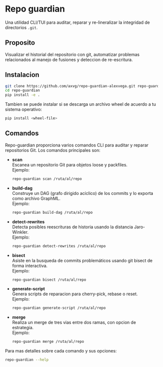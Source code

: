 # Repo guardian

Una utilidad CLI/TUI para auditar, reparar y re-lineralizar la integridad de directorios `.git`.

## Proposito

Visualizar el historial del repositorio con git, automatizar problemas relacionados al manejo de fusiones y deteccion de re-escritura.


## Instalacion

```bash
git clone https://github.com/axvg/repo-guardian-alexvega.git repo-guardian
cd repo-guardian
pip install -e .
```
Tambien se puede instalar si se descarga un archivo wheel de acuerdo a tu sistema operativo:

```bash
pip install <wheel-file>
```

## Comandos

Repo-guardian proporciona varios comandos CLI para auditar y reparar repositorios Git. Los comandos principales son:

- **scan**  
  Escanea un repositorio Git para objetos loose y packfiles.  
  Ejemplo:
  ```bash
  repo-guardian scan /ruta/al/repo
  ```

- **build-dag**  
  Construye un DAG (grafo dirigido acíclico) de los commits y lo exporta como archivo GraphML.  
  Ejemplo:
  ```bash
  repo-guardian build-dag /ruta/al/repo
  ```

- **detect-rewrites**  
  Detecta posibles reescrituras de historia usando la distancia Jaro-Winkler.  
  Ejemplo:
  ```bash
  repo-guardian detect-rewrites /ruta/al/repo
  ```

- **bisect**  
  Asiste en la busqueda de commits problemáticos usando git bisect de forma interactiva.  
  Ejemplo:
  ```bash
  repo-guardian bisect /ruta/al/repo
  ```

- **generate-script**  
  Genera scripts de reparacion para cherry-pick, rebase o reset.  
  Ejemplo:
  ```bash
  repo-guardian generate-script /ruta/al/repo
  ```

- **merge**  
  Realiza un merge de tres vias entre dos ramas, con opcion de estrategia.  
  Ejemplo:
  ```bash
  repo-guardian merge /ruta/al/repo
  ```

Para mas detalles sobre cada comando y sus opciones:
```bash
repo-guardian --help
```
